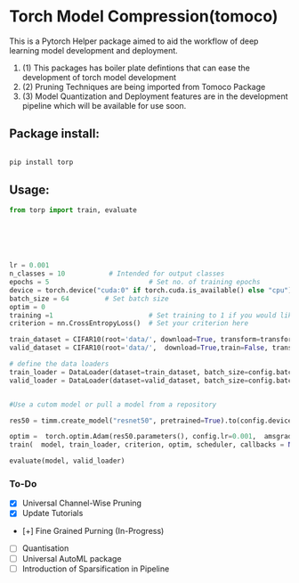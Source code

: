 # Torch Model Compression(tomoco)

This is a Pytorch Helper package aimed to aid the workflow of deep learning model development and deployment. 


1. (1) This packages has boiler plate defintions that can ease the development of torch model development
2. (2) Pruning Techniques are being imported from Tomoco Package
3. (3) Model Quantization and Deployment features are in the development pipeline which will be available for use soon.
## Package install:

```python

pip install torp

```


## Usage:

```python
from torp import train, evaluate






lr = 0.001 
n_classes = 10			 # Intended for output classes
epochs = 5                         # Set no. of training epochs
device = torch.device("cuda:0" if torch.cuda.is_available() else "cpu")    # Pick the device availble
batch_size = 64			# Set batch size
optim = 0
training =1                        # Set training to 1 if you would like to train post to prune
criterion = nn.CrossEntropyLoss()  # Set your criterion here

train_dataset = CIFAR10(root='data/', download=True, transform=transforms.ToTensor())
valid_dataset = CIFAR10(root='data/',  download=True,train=False, transform=transforms.ToTensor())

# define the data loaders
train_loader = DataLoader(dataset=train_dataset, batch_size=config.batch_size, shuffle=True)
valid_loader = DataLoader(dataset=valid_dataset, batch_size=config.batch_size, shuffle=False)


#Use a cutom model or pull a model from a repository

res50 = timm.create_model("resnet50", pretrained=True).to(config.device)

optim =  torch.optim.Adam(res50.parameters(), config.lr=0.001,  amsgrad=True) 
train(  model, train_loader, criterion, optim, scheduler, callbacks = None)

evaluate(model, valid_loader)

```



### To-Do

- [x] Universal Channel-Wise Pruning
- [x] Update Tutorials
- [+] Fine Grained Purning (In-Progress)
- [ ] Quantisation
- [ ] Universal AutoML package
- [ ] Introduction of Sparsification in Pipeline